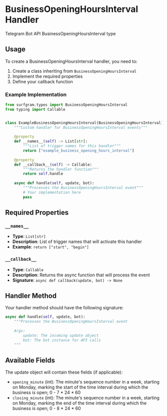 # BusinessOpeningHoursInterval Handler

Telegram Bot API BusinessOpeningHoursInterval type

## Usage

To create a BusinessOpeningHoursInterval handler, you need to:

1. Create a class inheriting from `BusinessOpeningHoursInterval`
2. Implement the required properties
3. Define your callback function

### Example Implementation

```python
from surfgram.types import BusinessOpeningHoursInterval
from typing import Callable


class ExampleBusinessOpeningHoursInterval(BusinessOpeningHoursInterval):
    """Custom handler for BusinessOpeningHoursInterval events"""
    
    @property
    def __names__(self) -> List[str]:
        """List of trigger names for this handler"""
        return ["example_business_opening_hours_interval"]
    
    @property
    def __callback__(self) -> Callable:
        """Returns the handler function"""
        return self.handle
    
    async def handle(self, update, bot):
        """Processes the BusinessOpeningHoursInterval event"""
        # Your implementation here
        pass
```

## Required Properties

### `__names__`
- **Type**: `List[str]`
- **Description**: List of trigger names that will activate this handler
- **Example**: `return ["start", "begin"]`

### `__callback__`
- **Type**: `Callable`
- **Description**: Returns the async function that will process the event
- **Signature**: `async def callback(update, bot) -> None`

## Handler Method

Your handler method should have the following signature:

```python
async def handle(self, update, bot):
    """Processes the BusinessOpeningHoursInterval event
    
    Args:
        update: The incoming update object
        bot: The bot instance for API calls
    """
```

## Available Fields

The update object will contain these fields (if applicable):

- `opening_minute` (int): The minute's sequence number in a week, starting on Monday, marking the start of the time interval during which the business is open; 0 - 7 * 24 * 60
- `closing_minute` (int): The minute's sequence number in a week, starting on Monday, marking the end of the time interval during which the business is open; 0 - 8 * 24 * 60
